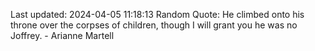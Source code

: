 Last updated: 2024-04-05 11:18:13
Random Quote: He climbed onto his throne over the corpses of children, though I will grant you he was no Joffrey.  -  Arianne Martell